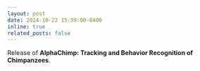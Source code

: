 ```yaml
---
layout: post
date: 2024-10-22 15:59:00-0400
inline: true
related_posts: false
---
```


Release of **AlphaChimp: Tracking and Behavior Recognition of Chimpanzees**.

